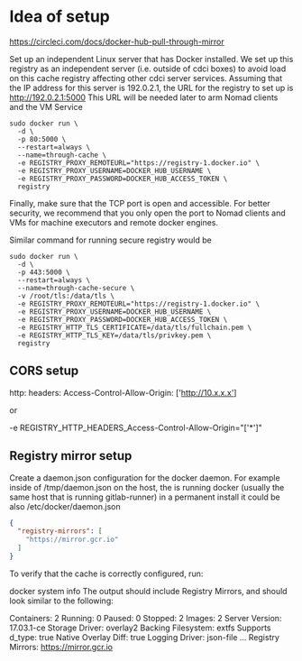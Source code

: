 # Idea of setup

https://circleci.com/docs/docker-hub-pull-through-mirror

Set up an independent Linux server that has Docker installed.
We set up this registry as an independent server (i.e. outside of cdci boxes) to avoid load on this cache registry affecting other cdci server services.
Assuming that the IP address for this server is 192.0.2.1, the URL for the registry to set up is http://192.0.2.1:5000 This URL will be needed later to arm Nomad clients and the VM Service

```
sudo docker run \
  -d \
  -p 80:5000 \
  --restart=always \
  --name=through-cache \
  -e REGISTRY_PROXY_REMOTEURL="https://registry-1.docker.io" \
  -e REGISTRY_PROXY_USERNAME=DOCKER_HUB_USERNAME \
  -e REGISTRY_PROXY_PASSWORD=DOCKER_HUB_ACCESS_TOKEN \
  registry
```

Finally, make sure that the TCP port is open and accessible. For better security, we recommend that you only open the port to Nomad clients and VMs for machine executors and remote docker engines.

Similar command for running secure registry would be

```
sudo docker run \
  -d \
  -p 443:5000 \
  --restart=always \
  --name=through-cache-secure \
  -v /root/tls:/data/tls \
  -e REGISTRY_PROXY_REMOTEURL="https://registry-1.docker.io" \
  -e REGISTRY_PROXY_USERNAME=DOCKER_HUB_USERNAME \
  -e REGISTRY_PROXY_PASSWORD=DOCKER_HUB_ACCESS_TOKEN \
  -e REGISTRY_HTTP_TLS_CERTIFICATE=/data/tls/fullchain.pem \
  -e REGISTRY_HTTP_TLS_KEY=/data/tls/privkey.pem \
  registry
```



## CORS setup

http:
  headers:
    Access-Control-Allow-Origin: ['http://10.x.x.x']

or

-e REGISTRY_HTTP_HEADERS_Access-Control-Allow-Origin="['*']"


## Registry mirror setup

Create a daemon.json configuration for the docker daemon. For example inside of /tmp/daemon.json on the host, the is running docker (usually the same host that is running gitlab-runner)
in a permanent install it could be also   /etc/docker/daemon.json

```json
{
  "registry-mirrors": [
    "https://mirror.gcr.io"
  ]
}
```


To verify that the cache is correctly configured, run:


docker system info
The output should include Registry Mirrors, and should look similar to the following:


Containers: 2
 Running: 0
 Paused: 0
 Stopped: 2
Images: 2
Server Version: 17.03.1-ce
Storage Driver: overlay2
 Backing Filesystem: extfs
 Supports d_type: true
 Native Overlay Diff: true
Logging Driver: json-file
...
Registry Mirrors:
 https://mirror.gcr.io
